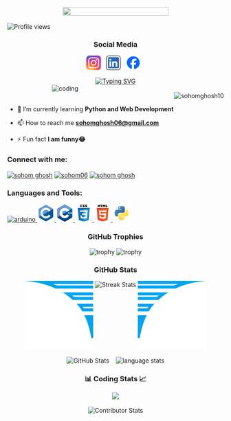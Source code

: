 <div align="center" width=100% height=100%  >
   <img align="center"  width=70% height=15% src="https://www.autoitscript.com/forum/uploads/monthly_2020_03/tech.gif.7449db47191b0e32967887c117908b3c.gif">
</div>

<!-- profile views ----->
<p align="left"> <img src="https://komarev.com/ghpvc/?username=SohomGhosh10&label=Profile%20views&color=0e75b6&style=flat" alt="Profile views" /> </p>

<!-- social links ----->
<h3 align="center">Social Media</h3>


<p align="center">
   <a href="https://www.instagram.com/sohom06/"><img height="34" src="Instagram.png" alt="Instagram"></a>&nbsp;&nbsp;
   <a href="https://www.linkedin.com/in/sohom-ghosh-76306627b/"><img height="34" src="linkedin.svg" alt="LinkedIn"></a>&nbsp;&nbsp;
   <a href="https://www.facebook.com/profile.php?id=100085529757571"><img height="34" src="Facebook.png" alt="Facebook"></a>&nbsp;&nbsp;
</p>
<div align="center" width=100%>
  <a href="#"><img src="https://readme-typing-svg.herokuapp.com?font=Roboto&weight=700&size=30&pause=1000&center=true&vCenter=true&width=435&lines=Hi+%F0%9F%91%8B%2C+I+am+Sohom+Ghosh;CSE+Undergrad+At+UEMK;A+Full+Stack+Developer;Mastering+Python+and+JAVA;I+love+Coding+%F0%9F%91%8B%2C;System.exit(0)+%F0%9F%91%8B" alt="Typing SVG" /></a>
</div>

<img align="right" alt="coding" width="400" src="https://user-images.githubusercontent.com/55389276/140866485-8fb1c876-9a8f-4d6a-98dc-08c4981eaf70.gif">
<p align="right"> <img src="https://komarev.com/ghpvc/?username=sohomghosh10&label=Profile%20views&color=0e75b6&style=flat" alt="sohomghosh10" /> </p>

- 🌱 I’m currently learning **Python and Web Development**

- 📫 How to reach me **sohomghosh06@gmail.com**

- ⚡ Fun fact **I am funny😂**

<h3 align="left">Connect with me:</h3>
<p align="left">
<a href="https://fb.com/sohom ghosh" target="blank"><img align="center" src="https://raw.githubusercontent.com/rahuldkjain/github-profile-readme-generator/master/src/images/icons/Social/facebook.svg" alt="sohom ghosh" height="30" width="40" /></a>
<a href="https://instagram.com/sohom06" target="blank"><img align="center" src="https://raw.githubusercontent.com/rahuldkjain/github-profile-readme-generator/master/src/images/icons/Social/instagram.svg" alt="sohom06" height="30" width="40" /></a>
<a href="https://www.hackerrank.com/sohom ghosh" target="blank"><img align="center" src="https://raw.githubusercontent.com/rahuldkjain/github-profile-readme-generator/master/src/images/icons/Social/hackerrank.svg" alt="sohom ghosh" height="30" width="40" /></a>
</p>

<h3 align="left">Languages and Tools:</h3>
<p align="left"> <a href="https://www.arduino.cc/" target="_blank" rel="noreferrer"> <img src="https://cdn.worldvectorlogo.com/logos/arduino-1.svg" alt="arduino" width="40" height="40"/> </a> <a href="https://www.cprogramming.com/" target="_blank" rel="noreferrer"> <img src="https://raw.githubusercontent.com/devicons/devicon/master/icons/c/c-original.svg" alt="c" width="40" height="40"/> </a> <a href="https://www.w3schools.com/cpp/" target="_blank" rel="noreferrer"> <img src="https://raw.githubusercontent.com/devicons/devicon/master/icons/cplusplus/cplusplus-original.svg" alt="cplusplus" width="40" height="40"/> </a> <a href="https://www.w3schools.com/css/" target="_blank" rel="noreferrer"> <img src="https://raw.githubusercontent.com/devicons/devicon/master/icons/css3/css3-original-wordmark.svg" alt="css3" width="40" height="40"/> </a> <a href="https://www.w3.org/html/" target="_blank" rel="noreferrer"> <img src="https://raw.githubusercontent.com/devicons/devicon/master/icons/html5/html5-original-wordmark.svg" alt="html5" width="40" height="40"/> </a> <a href="https://www.python.org" target="_blank" rel="noreferrer"> <img src="https://raw.githubusercontent.com/devicons/devicon/master/icons/python/python-original.svg" alt="python" width="40" height="40"/> </a> </p>

<!-- Github Trophies -->
<h3 align="center">GitHub Trophies</h3>
<div align="center">

![trophy](https://github-profile-trophy.vercel.app/?username=SohomGhosh10&theme=dark_lover&no-frame=true&no-bg=true&margin-w=4&column=5&title=MultiLanguage,Joined2020,Commits,Followers,Stars)
![trophy](https://github-profile-trophy.vercel.app/?username=SohomGhosh10&theme=dark_lover&no-frame=true&no-bg=true&margin-w=4&column=5&title=PullRequest,Repositories,Reviews,Experience,Issues)
</div></a> </p>
<h3 align="center">GitHub Stats</h3>
<div align="center">
    <img height="160px" width="160px" src="Left.svg" alt="Left Wing">
    <img align="top" src="https://github-readme-streak-stats.herokuapp.com/?user=SohomGhosh10&theme=windows-dark&hide_border=true" alt="Streak Stats">
    <img height="160px" width="160px" src="Right.svg" alt="Right Wing">
    <p></p>
    <img src="https://github-readme-stats.vercel.app/api?username=SohomGhosh10&show_icons=true&locale=en&theme=github_dark&hide_border=true&bg_color=000000&count_private=true" alt="GitHub Stats">
    &nbsp;&nbsp;
   <img width=370 align=top src="https://github-readme-stats.vercel.app/api/top-langs?username=SohomGhosh10&show_icons=true&locale=en&theme=react&border_radius=10&layout=compact&langs_count=10" height="194.8px" alt="language stats">
</div>

<!-- LeetCode stats -->
<h3 align="center">📊 Coding Stats 📈</h3>
<p align="center"><img src="https://leetcard.jacoblin.cool/Sohom10?ext=heatmap&theme=dark"></p>

<p align="center"><img src="https://github-contributor-stats.vercel.app/api?username=SohomGhosh10&limit=5&theme=radical&combine_all_yearly_contributions=true" alt="Contributor Stats" /></p>

